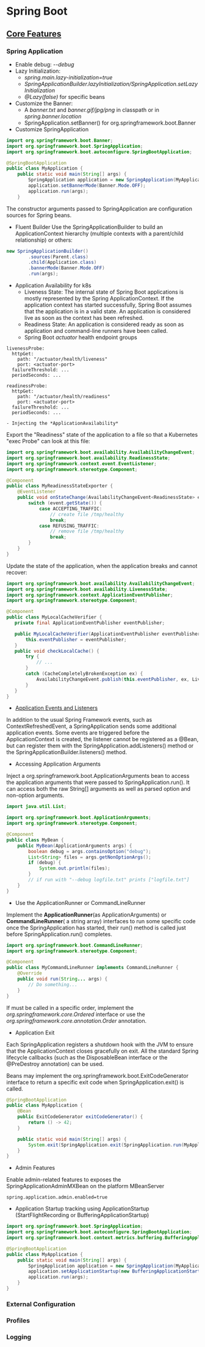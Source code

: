 # Spring Boot 

## [Core Features](https://docs.spring.io/spring-boot/docs/current/reference/html/features.html)

### Spring Application
- Enable debug: *--debug*
- Lazy Initialization: 
    - *spring.main.lazy-initialization=true*
    - *SpringApplicationBuilder.lazyInitialization/SpringApplication.setLazyInitialization* 
    - *@Lazy(false)* for specific beans
- Customize the Banner:
    - A *banner.txt* and *banner.gif/jpg/png* in classpath or in *spring.banner.location*
    - SpringApplication.setBanner() for org.springframework.boot.Banner
- Customize SpringApplication
```java
import org.springframework.boot.Banner;
import org.springframework.boot.SpringApplication;
import org.springframework.boot.autoconfigure.SpringBootApplication;

@SpringBootApplication
public class MyApplication {
    public static void main(String[] args) {
        SpringApplication application = new SpringApplication(MyApplication.class);
        application.setBannerMode(Banner.Mode.OFF);
        application.run(args);
    }
```
The constructor arguments passed to SpringApplication are configuration sources for Spring beans. 
- Fluent Builder
Use the SpringApplicationBuilder to build an ApplicationContext hierarchy (multiple contexts with a parent/child relationship) or others:
```java
new SpringApplicationBuilder()
        .sources(Parent.class)
        .child(Application.class)
        .bannerMode(Banner.Mode.OFF)
        .run(args);
```
- Application Availability for k8s
    - Liveness State: The internal state of Spring Boot applications is mostly represented by the Spring ApplicationContext. If the application context has started successfully, Spring Boot assumes that the application is in a valid state. An application is considered live as soon as the context has been refreshed.
    - Readiness State: An application is considered ready as soon as application and command-line runners have been called.
    - Spring Boot *actuator* health endpoint groups
```
livenessProbe:
  httpGet:
    path: "/actuator/health/liveness"
    port: <actuator-port>
  failureThreshold: ...
  periodSeconds: ...

readinessProbe:
  httpGet:
    path: "/actuator/health/readiness"
    port: <actuator-port>
  failureThreshold: ...
  periodSeconds: ...
```
    - Injecting the *ApplicationAvailability*

Export the "Readiness" state of the application to a file so that a Kubernetes "exec Probe" can look at this file:
```java
import org.springframework.boot.availability.AvailabilityChangeEvent;
import org.springframework.boot.availability.ReadinessState;
import org.springframework.context.event.EventListener;
import org.springframework.stereotype.Component;

@Component
public class MyReadinessStateExporter {
    @EventListener
    public void onStateChange(AvailabilityChangeEvent<ReadinessState> event) {
        switch (event.getState()) {
            case ACCEPTING_TRAFFIC:
                // create file /tmp/healthy
                break;
            case REFUSING_TRAFFIC:
                // remove file /tmp/healthy
                break;
        }
    }
}
```
 Update the state of the application, when the application breaks and cannot recover:
 ```java
import org.springframework.boot.availability.AvailabilityChangeEvent;
import org.springframework.boot.availability.LivenessState;
import org.springframework.context.ApplicationEventPublisher;
import org.springframework.stereotype.Component;

@Component
public class MyLocalCacheVerifier {
    private final ApplicationEventPublisher eventPublisher;

    public MyLocalCacheVerifier(ApplicationEventPublisher eventPublisher) {
        this.eventPublisher = eventPublisher;
    }
    public void checkLocalCache() {
        try {
            // ...
        }
        catch (CacheCompletelyBrokenException ex) {
            AvailabilityChangeEvent.publish(this.eventPublisher, ex, LivenessState.BROKEN);
        }
    }
}
 ```
- [Application Events and Listeners](https://docs.spring.io/spring-boot/docs/current/reference/html/features.html#features.spring-application.application-events-and-listeners)

In addition to the usual Spring Framework events, such as ContextRefreshedEvent, a SpringApplication sends some additional application events. Some events are triggered before the ApplicationContext is created, the listener cannot be registered as a @Bean, but can register them with the SpringApplication.addListeners() method or the SpringApplicationBuilder.listeners() method.

- Accessing Application Arguments

Inject a org.springframework.boot.ApplicationArguments bean to access the application arguments that were passed to SpringApplication.run(). It can access  both the raw String[] arguments as well as parsed option and non-option arguments.
```java
import java.util.List;

import org.springframework.boot.ApplicationArguments;
import org.springframework.stereotype.Component;

@Component
public class MyBean {
    public MyBean(ApplicationArguments args) {
        boolean debug = args.containsOption("debug");
        List<String> files = args.getNonOptionArgs();
        if (debug) {
            System.out.println(files);
        }
        // if run with "--debug logfile.txt" prints ["logfile.txt"]
    }
}
```

- Use the ApplicationRunner or CommandLineRunner

Implement the **ApplicationRunner**(as ApplicationArguments) or **CommandLineRunner**( a string array) interfaces to run some specific code once the SpringApplication has started, their run() method is called just before SpringApplication.run() completes.
```java
import org.springframework.boot.CommandLineRunner;
import org.springframework.stereotype.Component;

@Component
public class MyCommandLineRunner implements CommandLineRunner {
    @Override
    public void run(String... args) {
        // Do something...
    }
}
```
If must be called in a specific order, implement the *org.springframework.core.Ordered* interface or use the *org.springframework.core.annotation.Order* annotation.

- Application Exit

Each SpringApplication registers a shutdown hook with the JVM to ensure that the ApplicationContext closes gracefully on exit. All the standard Spring lifecycle callbacks (such as the DisposableBean interface or the @PreDestroy annotation) can be used.

Beans may implement the org.springframework.boot.ExitCodeGenerator interface to return a specific exit code when SpringApplication.exit() is called.
```java
@SpringBootApplication
public class MyApplication {
    @Bean
    public ExitCodeGenerator exitCodeGenerator() {
        return () -> 42;
    }

    public static void main(String[] args) {
        System.exit(SpringApplication.exit(SpringApplication.run(MyApplication.class, args)));
    }
}
```

- Admin Features

Enable admin-related features to exposes the SpringApplicationAdminMXBean on the platform MBeanServer
```
spring.application.admin.enabled=true
```

- Application Startup tracking using ApplicationStartup (StartFlightRecording or BufferingApplicationStartup)

```java
import org.springframework.boot.SpringApplication;
import org.springframework.boot.autoconfigure.SpringBootApplication;
import org.springframework.boot.context.metrics.buffering.BufferingApplicationStartup;

@SpringBootApplication
public class MyApplication {
    public static void main(String[] args) {
        SpringApplication application = new SpringApplication(MyApplication.class);
        application.setApplicationStartup(new BufferingApplicationStartup(2048));
        application.run(args);
    }
}
```

### External Configuration

### Profiles

### Logging

